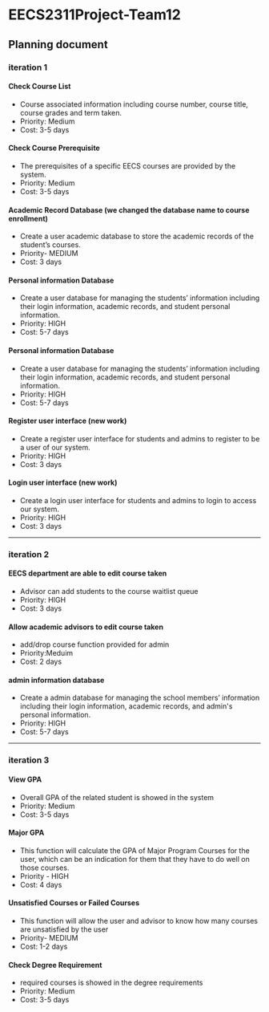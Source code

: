 # EECS2311Project-Team12
## Planning document
### iteration 1
#### Check Course List
* Course associated information including course number, course title, course grades and term taken. 
* Priority: Medium                                                                            
* Cost: 3-5 days

#### Check Course Prerequisite
* The prerequisites of a specific EECS courses are provided by the system.
* Priority: Medium                                                                          
* Cost: 3-5 days

#### Academic Record Database (we changed the database name to course enrollment)
* Create a user academic database to store the academic records of the student’s courses.
* Priority- MEDIUM                                                                          
* Cost: 3 days

#### Personal information Database
* Create a user database for managing the students’ information including their login information, academic records, and student personal information.
* Priority: HIGH                                                                                      
* Cost: 5-7 days

#### Personal information Database
* Create a user database for managing the students’ information including their login information, academic records, and student personal information.
* Priority: HIGH                                                                                      
* Cost: 5-7 days

#### Register user interface (new work)
* Create a register user interface for students and admins to register to be a user of our system.
* Priority: HIGH                                                                                      
* Cost: 3 days

#### Login user interface (new work)
* Create a login user interface for students and admins to login to access our system.
* Priority: HIGH                                                                                      
* Cost: 3 days

---

### iteration 2
#### EECS department are able to edit course taken 
* Advisor can add students to the course waitlist queue
* Priority: HIGH                                                                                         
* Cost: 3 days

#### Allow academic advisors to edit course taken 
* add/drop course function provided for admin
* Priority:Meduim                                                                                    
* Cost: 2 days

#### admin information database
* Create a admin database for managing the school members’ information including their login information, academic records, and admin's personal information.
* Priority: HIGH                                                                                      
* Cost: 5-7 days

---

### iteration 3
#### View GPA
* Overall GPA of the related student is showed in the system
* Priority: Medium                                                                                  
* Cost: 3-5 days

#### Major GPA
* This function will calculate the GPA of Major Program Courses for the user, which can be an indication for them that they have to do well on those courses.
* Priority - HIGH                                                                                  
* Cost: 4 days

#### Unsatisfied Courses or Failed Courses
* This function will allow the user and advisor to know how many courses are unsatisfied by the user
* Priority- MEDIUM                                                                         
* Cost: 1-2 days

#### Check Degree Requirement
* required courses is showed in the degree requirements
* Priority: Medium                                                                               
* Cost: 3-5 days










